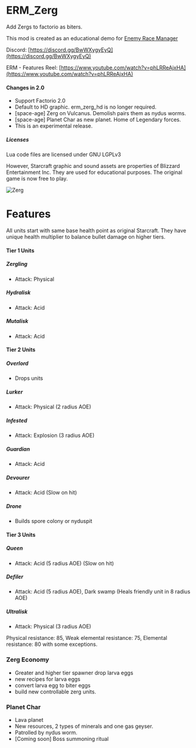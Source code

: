 # ERM_Zerg
Add Zergs to factorio as biters.

This mod is created as an educational demo for [Enemy Race Manager](https://mods.factorio.com/mod/enemyracemanager)

Discord:  [https://discord.gg/BwWXygyEyQ](https://discord.gg/BwWXygyEyQ)

ERM - Features Reel: [https://www.youtube.com/watch?v=phLRReAjxHA](https://www.youtube.com/watch?v=phLRReAjxHA)

#### Changes in 2.0
- Support Factorio 2.0
- Default to HD graphic. erm_zerg_hd is no longer required.
- [space-age] Zerg on Vulcanus.  Demolish pairs them as nydus worms.
- [space-age] Planet Char as new planet. Home of Legendary forces.
- This is an experimental release.


##### Licenses
Lua code files are licensed under GNU LGPLv3

However, Starcraft graphic and sound assets are properties of Blizzard Entertainment Inc.  They are used for educational purposes. The original game is now free to play.

![Zerg](https://assets-mod.factorio.com/assets/61d215c834495f728f67998664973dd514635303.png "Zerg")


# Features
All units start with same base health point as original Starcraft. They have unique health multiplier to balance bullet damage on higher tiers.

#### Tier 1 Units

#####  Zergling
- Attack: Physical

##### Hydralisk
- Attack: Acid

##### Mutalisk
- Attack: Acid

#### Tier 2 Units

##### Overlord
- Drops units

##### Lurker
- Attack: Physical (2 radius AOE)

##### Infested
- Attack: Explosion (3 radius AOE)

##### Guardian
- Attack: Acid

##### Devourer
- Attack: Acid (Slow on hit)

##### Drone
- Builds spore colony or nyduspit

#### Tier 3 Units
##### Queen
- Attack: Acid (5 radius AOE) (Slow on hit)

##### Defiler
- Attack: Acid (5 radius AOE), Dark swamp (Heals friendly unit in 8 radius AOE)

##### Ultralisk
- Attack: Physical (3 radius AOE)

Physical resistance: 85, Weak elemental resistance: 75, Elemental resistance: 80 with some exceptions.

### Zerg Economy
- Greater and higher tier spawner drop larva eggs
- new recipes for larva eggs
- convert larva egg to biter eggs
- build new controllable zerg units.

### Planet Char
- Lava planet
- New resources, 2 types of minerals and one gas geyser.
- Patrolled by nydus worm.
- [Coming soon] Boss summoning ritual
